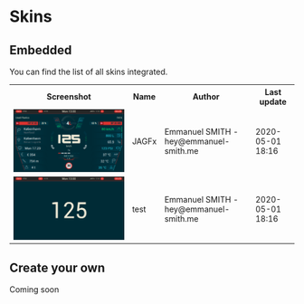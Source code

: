# Skins

## Embedded

You can find the list of all skins integrated.

<table>
    <tr>
        <th>Screenshot</th>
        <th>Name</th>
        <th>Author</th>
        <th>Last update</th>
    </tr>
    <tr>
        <td><img src="../screenshot.png" alt="JAGFX"></td>
        <td>JAGFx</td>
        <td>Emmanuel SMITH - hey@emmanuel-smith.me</td>
        <td>2020-05-01 18:16</td>
    </tr>
    <tr>
        <td><img src="screenshots/test.png" alt="JAGFX"></td>
        <td>test</td>
        <td>Emmanuel SMITH - hey@emmanuel-smith.me</td>
        <td>2020-05-01 18:16</td>
    </tr>
</table>

## Create your own

Coming soon
